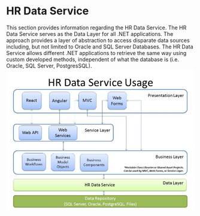 # HR Data Service
This section provides information regarding the HR Data Service.  The HR Data Service serves as the Data Layer for all .NET applications.  The approach provides a layer of abstraction to access disparate data sources including, but not limited to Oracle and SQL Server Databases.  The HR Data Service allows different .NET applications to retrieve the same way using custom developed methods, independent of what the database is (i.e. Oracle, SQL Server, PostgresSQL).
![HR Data Service Usage](/images/HRDataService.jpg)
